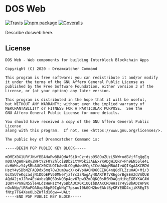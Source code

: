 # DOS Web

[![Travis][build-badge]][build]
[![npm package][npm-badge]][npm]
[![Coveralls][coveralls-badge]][coveralls]

Describe dosweb here.

[build-badge]: https://img.shields.io/travis/user/repo/master.png?style=flat-square
[build]: https://travis-ci.org/user/repo
[npm-badge]: https://img.shields.io/npm/v/npm-package.png?style=flat-square
[npm]: https://www.npmjs.org/package/npm-package
[coveralls-badge]: https://img.shields.io/coveralls/user/repo/master.png?style=flat-square
[coveralls]: https://coveralls.io/github/user/repo

## License

    DOS Web - Web components for building Interblock Blockchain Apps

    Copyright (C) 2020 - Dreamcatcher Command

    This program is free software: you can redistribute it and/or modify
    it under the terms of the GNU Affero General Public License as
    published by the Free Software Foundation, either version 3 of the
    License, or (at your option) any later version.

    This program is distributed in the hope that it will be useful,
    but WITHOUT ANY WARRANTY; without even the implied warranty of
    MERCHANTABILITY or FITNESS FOR A PARTICULAR PURPOSE.  See the
    GNU Affero General Public License for more details.

    You should have received a copy of the GNU Affero General Public License
    along with this program.  If not, see <https://www.gnu.org/licenses/>.

    The public key of Dreamcatcher Command is:

    -----BEGIN PGP PUBLIC KEY BLOCK-----

    mDMEX0X1URYJKwYBBAHaRw8BAQdAfSiD+Cz+dsp958OuZUzL5kW+udBVifFqQgEq
    m0Q7AgW0FERyZWFtY2F0Y2hlciBDb21tYW5kiJAEExYKADgWIQRY+Pn9EN5Sle4L
    dzHWHszY4ySBbAUCX0X1UQIbAwULCQgHAwUVCgkICwUWAgMBAAIeAQIXgAAKCRDW
    HszY4ySBbNZFAQDdx5mq78w3umOwcX+c4VpHA0M960EEKC4nQ8dTLZzu0AD+Mj/3
    GcX5U7eKqzadjN1DObEPV60MNeYjzfrc3zNogAy4OARfRfVREgorBgEEAZdVAQUB
    AQdA2jnJJRv4EsWxbzQRQSDsNQ3p4gv67pw9ZmDQKQ0sRSMDAQgHiHgEGBYKACAW
    IQRY+Pn9EN5Sle4LdzHWHszY4ySBbAUCX0X1UQIbDAAKCRDWHszY4ySBbADzAP9K
    nOxNNp/lRRuPOA0xp86pR9IgNNqT7psuuI0kGOH2bwEAktByKRYE8D4xjiKREgT5
    fNtp7TG4XeeOLbZWfld16gw==UALt
    -----END PGP PUBLIC KEY BLOCK-----
